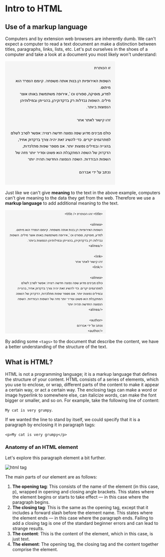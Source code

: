 # Intro to HTML

## Use of a markup language

Computers and by extension web browsers are inherently dumb. We can't expect a computer to read a text document an make a distinction between titles, paragraphs, links, lists, etc. Let's put ourselves in the shoes of a computer and take a look at a document you most likely won't understand:

![text in hebrew](./assets/hebrew.png)

Just like we can't give **meaning** to the text in the above example, computers can't give meaning to the data they get from the web. Therefore we use a **markup language** to add additional meaning to the text. 

![text in hebrew](./assets/hebrew-markup.png)

By adding some `<tags>` to the document that describe the content, we have a better understanding of the structure of the text. 

## What is HTML?

HTML is not a programming language; it is a markup language that defines the structure of your content. HTML consists of a series of elements, which you use to enclose, or wrap, different parts of the content to make it appear a certain way, or act a certain way. The enclosing tags can make a word or image hyperlink to somewhere else, can italicize words, can make the font bigger or smaller, and so on.  For example, take the following line of content:

```My cat is very grumpy```. 

If we wanted the line to stand by itself, we could specify that it is a paragraph by enclosing it in paragraph tags:

```<p>My cat is very grumpy</p>```

### Anatomy of an HTML element

Let's explore this paragraph element a bit further.

![html tag](./assets/grumpy-cat-small.png)

The main parts of our element are as follows:

1. **The opening tag**: This consists of the name of the element (in this case, p), wrapped in opening and closing angle brackets. This states where the element begins or starts to take effect — in this case where the paragraph begins.
2. **The closing tag**: This is the same as the opening tag, except that it includes a forward slash before the element name. This states where the element ends — in this case where the paragraph ends. Failing to add a closing tag is one of the standard beginner errors and can lead to strange results.
3. **The content**: This is the content of the element, which in this case, is just text.
4. **The element**: The opening tag, the closing tag and the content together comprise the element.


